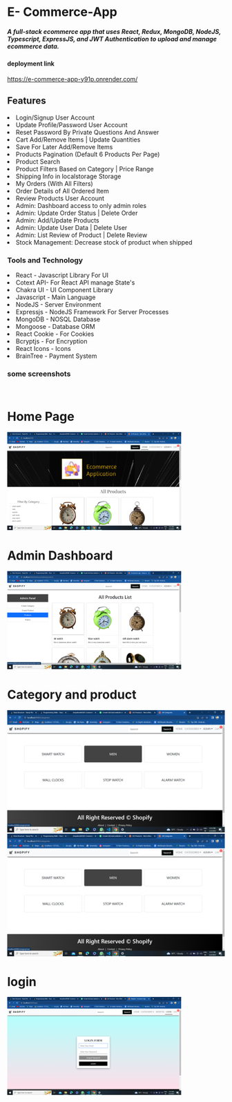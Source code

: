 # E- Commerce-App

<h5>A full-stack ecommerce app that uses React, Redux, MongoDB, NodeJS, Typescript, ExpressJS, and JWT Authentication to upload and manage ecommerce data.</h5>

<h4> deployment link</h4>
<a taret="_blank" href="https://e-commerce-app-y91p.onrender.com/">https://e-commerce-app-y91p.onrender.com/</a>
<br>

 <!-- features -->
<h2> Features </h2>
<li>Login/Signup User Account</li>
<li>Update Profile/Password User Account</li>
<li>Reset Password By Private Questions And Answer</li>
<li>Cart Add/Remove Items | Update Quantities</li>
<li>Save For Later Add/Remove Items</li>
<li>Products Pagination (Default 6 Products Per Page)</li>
<li>Product Search</li>
<li>Product Filters Based on Category | Price Range</li>
<li>Shipping Info in localstorage Storage</li>
<li>My Orders (With All Filters)</li>
<li>Order Details of All Ordered Item</li>
<li>Review Products User Account</li>
<li>Admin: Dashboard access to only admin roles</li>
<li>Admin: Update Order Status | Delete Order</li>
<li>Admin: Add/Update Products</li>
<li>Admin: Update User Data | Delete User</li>
<li>Admin: List Review of Product | Delete Review</li>
<li>Stock Management: Decrease stock of product when shipped</li>
<!-- Tools and technology -->
<h3> Tools and Technology </h3>
<li>React - Javascript Library For UI</li>
<li> Cotext API- For React API manage State's
<li>Chakra UI - UI Component Library</li>
<li>Javascript - Main Language</li>
<li>NodeJS - Server Environment</li>
<li>Expressjs - NodeJS Framework For Server Processes</li>
<li>MongoDB - NOSQL Database</li>
<li>Mongoose - Database ORM</li>
<li>React Cookie - For Cookies</li>
<li>Bcryptjs - For Encryption</li>
<li>React Icons - Icons</li>
<li>BrainTree - Payment System</li>

<h3>some screenshots</h3>

<!-- "server": "nodemon server.js",
"client": "npm start --prefix ./client",
"dev": "concurrently \"npm run start\" \"npm run client\"" -->
<br>
<h1>Home Page</h1>
<img alt="Home Image" src="https://github.com/shoyebmd424/E-Commerce-App/blob/main/client/public/github-image/home.png" width="80%">
<br>
<h1>Admin Dashboard</h1>
<img alt="Home Image" src="https://github.com/shoyebmd424/E-Commerce-App/blob/main/client/public/github-image/adminDashboard.png" width="80%">
<br>
<h1>Category and product</h1>
<p float="left">
 <img alt="Home Image" src="https://github.com/shoyebmd424/E-Commerce-App/blob/main/client/public/github-image/category.png" >
  <img alt="Home Image" src="https://github.com/shoyebmd424/E-Commerce-App/blob/main/client/public/github-image/category.png">
</p>

<h1>login</h1>
<img alt="Home Image" src="https://github.com/shoyebmd424/E-Commerce-App/blob/main/client/public/github-image/login.png" width="80%">
